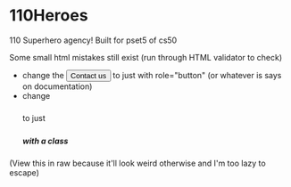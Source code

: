# 110Heroes
110 Superhero agency! Built for pset5 of cs50

Some small html mistakes still exist (run through HTML validator to check)
- change the <a><button>Contact us</button></a> to just <a></a> with role="button" (or whatever is says on documentation)
- change <p><h5></h5></p> to just <h5><h5> with a class

(View this in raw because it'll look weird otherwise and I'm too lazy to escape)